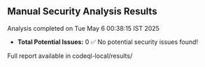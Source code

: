 ## Manual Security Analysis Results
Analysis completed on Tue May  6 00:38:15 IST 2025

* **Total Potential Issues:**        0
✅ No potential security issues found!

Full report available in codeql-local/results/
